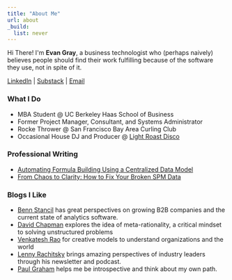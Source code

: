 ```yaml
---
title: "About Me"
url: about
_build:
  list: never
---
```


Hi There! I'm **Evan Gray**, a business technologist who (perhaps naively) believes people should find their work fulfilling because of the software they use, not in spite of it. 

[LinkedIn](https://www.linkedin.com/in/evan-m-gray/) | [Substack](https://evanmgray.substack.com/) | [Email](mailto:evan_gray@berkeley.edu)

### What I Do
- MBA Student @ UC Berkeley Haas School of Business
- Former Project Manager, Consultant, and Systems Administrator
- Rocke Thrower @ San Francisco Bay Area Curling Club
- Occasional House DJ and Producer @ [Light Roast Disco](https://LightRoastDisco.com)

### Professional Writing
 - [Automating Formula Building Using a Centralized Data Model](https://www.forma.ai/resources/article/automating-formula-building-using-a-centralized-data-model)
 - [From Chaos to Clarity: How to Fix Your Broken SPM Data](https://www.forma.ai/resources/article/how-to-fix-your-broken-spm-data)

### Blogs I Like
- [Benn Stancil](https://benn.substack.com/) has great perspectives on growing B2B companies and the current state of analytics software.
- [David Chapman](https://substack.com/@meaningness) explores the idea of meta-rationality, a critical mindset to solving unstructured problems 
- [Venkatesh Rao](https://www.ribbonfarm.com/) for creative models to understand organizations and the world
- [Lenny Rachitsky](https://www.lennysnewsletter.com/) brings amazing perspectives of industry leaders through his newsletter and podcast.
- [Paul Graham](https://paulgraham.com/articles.html) helps me be introspective and think about my own path.




